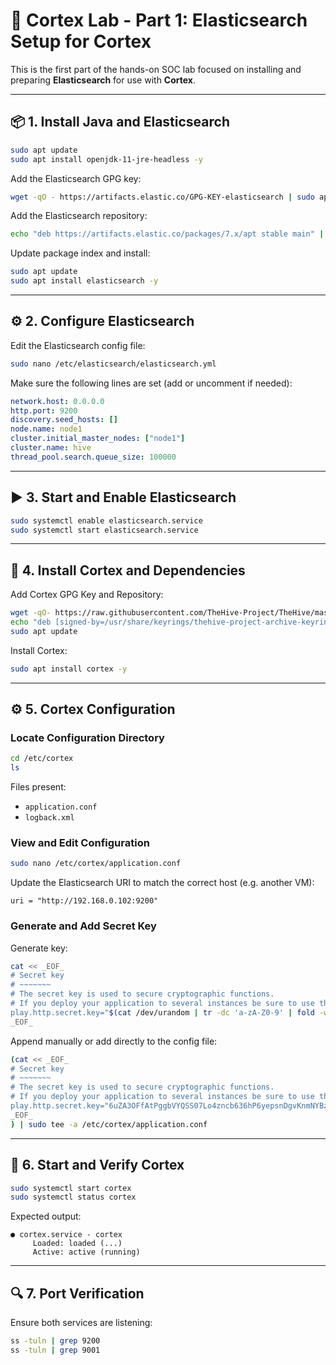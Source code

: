 
# 🧠 Cortex Lab - Part 1: Elasticsearch Setup for Cortex

This is the first part of the hands-on SOC lab focused on installing and preparing **Elasticsearch** for use with **Cortex**.

---

## 📦 1. Install Java and Elasticsearch

```bash
sudo apt update
sudo apt install openjdk-11-jre-headless -y
```

Add the Elasticsearch GPG key:

```bash
wget -qO - https://artifacts.elastic.co/GPG-KEY-elasticsearch | sudo apt-key add -
```

Add the Elasticsearch repository:

```bash
echo "deb https://artifacts.elastic.co/packages/7.x/apt stable main" | sudo tee -a /etc/apt/sources.list.d/elastic-7.x.list
```

Update package index and install:

```bash
sudo apt update
sudo apt install elasticsearch -y
```

---

## ⚙️ 2. Configure Elasticsearch

Edit the Elasticsearch config file:

```bash
sudo nano /etc/elasticsearch/elasticsearch.yml
```

Make sure the following lines are set (add or uncomment if needed):

```yaml
network.host: 0.0.0.0
http.port: 9200
discovery.seed_hosts: []
node.name: node1
cluster.initial_master_nodes: ["node1"]
cluster.name: hive
thread_pool.search.queue_size: 100000
```

---

## ▶️ 3. Start and Enable Elasticsearch

```bash
sudo systemctl enable elasticsearch.service
sudo systemctl start elasticsearch.service
```

---

## 🔐 4. Install Cortex and Dependencies

Add Cortex GPG Key and Repository:

```bash
wget -qO- https://raw.githubusercontent.com/TheHive-Project/TheHive/master/PGP-PUBLIC-KEY | sudo gpg --dearmor -o /usr/share/keyrings/thehive-project-archive-keyring.gpg
echo "deb [signed-by=/usr/share/keyrings/thehive-project-archive-keyring.gpg] https://deb.thehive-project.org release main" | sudo tee /etc/apt/sources.list.d/thehive-project.list
sudo apt update
```

Install Cortex:

```bash
sudo apt install cortex -y
```

---

## ⚙️ 5. Cortex Configuration

### Locate Configuration Directory

```bash
cd /etc/cortex
ls
```

Files present:

- `application.conf`
- `logback.xml`

### View and Edit Configuration

```bash
sudo nano /etc/cortex/application.conf
```

Update the Elasticsearch URI to match the correct host (e.g. another VM):

```hocon
uri = "http://192.168.0.102:9200"
```

### Generate and Add Secret Key

Generate key:

```bash
cat << _EOF_
# Secret key
# ~~~~~~~
# The secret key is used to secure cryptographic functions.
# If you deploy your application to several instances be sure to use the same key!
play.http.secret.key="$(cat /dev/urandom | tr -dc 'a-zA-Z0-9' | fold -w 64 | head -n 1)"
_EOF_
```

Append manually or add directly to the config file:

```bash
(cat << _EOF_
# Secret key
# ~~~~~~~
# The secret key is used to secure cryptographic functions.
# If you deploy your application to several instances be sure to use the same key!
play.http.secret.key="6uZA3OFfAtPggbVYQSS07Lo4zncb636hP6yepsnDgvKnmNYBznn4kRAjVUXe9wDm"
_EOF_
) | sudo tee -a /etc/cortex/application.conf
```

---

## 🚀 6. Start and Verify Cortex

```bash
sudo systemctl start cortex
sudo systemctl status cortex
```

Expected output:

```
● cortex.service - cortex
     Loaded: loaded (...)
     Active: active (running)
```

---

## 🔍 7. Port Verification

Ensure both services are listening:

```bash
ss -tuln | grep 9200
ss -tuln | grep 9001
```
